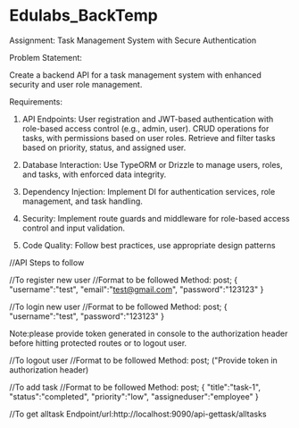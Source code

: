 # Edulabs_BackTemp
Assignment: Task Management System with Secure
Authentication

Problem Statement:

Create a backend API for a task management system with enhanced security and
user role management.

Requirements:

1. API Endpoints:
User registration and JWT-based authentication with role-based access
control (e.g., admin, user).
CRUD operations for tasks, with permissions based on user roles.
Retrieve and filter tasks based on priority, status, and assigned user.

2. Database Interaction:
Use TypeORM or Drizzle to manage users, roles, and tasks, with enforced
data integrity.

3. Dependency Injection:
Implement DI for authentication services, role management, and task
handling.

4. Security:
Implement route guards and middleware for role-based access control and
input validation.

5. Code Quality:
Follow best practices, use appropriate design patterns


//API Steps to follow

//To register new user 
//Format to be followed
Method: post;
{
  "username":"test",
  "email":"test@gmail.com",
  "password":"123123"
}

//To login new user 
//Format to be followed
Method: post;
{
  "username":"test",
  "password":"123123"
}

Note:please provide token generated in console to the authorization header before hitting protected routes or to logout user.

//To logout user 
//Format to be followed
Method: post;
("Provide token in authorization header)


//To add task
//Format to be followed
Method: post;
{
  "title":"task-1",
  "status":"completed",
  "priority":"low",
  "assigneduser":"employee"
}

//To get alltask
Endpoint/url:http://localhost:9090/api-gettask/alltasks